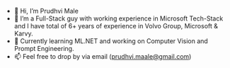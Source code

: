 - 👋 Hi, I’m Prudhvi Male
- 👀 I’m a Full-Stack guy with working experience in Microsoft Tech-Stack and I have total of 6+ years of experience in Volvo Group, Microsoft & Karvy.
- 🌱 Currently learning ML.NET and working on Computer Vision and Prompt Engineering.
- 📫 Feel free to drop by via email (prudhvi.maale@gmail.com)

<!---
PrudhviBharadwajM/PrudhviBharadwajM is a ✨ special ✨ repository because its `README.md` (this file) appears on your GitHub profile.
You can click the Preview link to take a look at your changes.
--->
